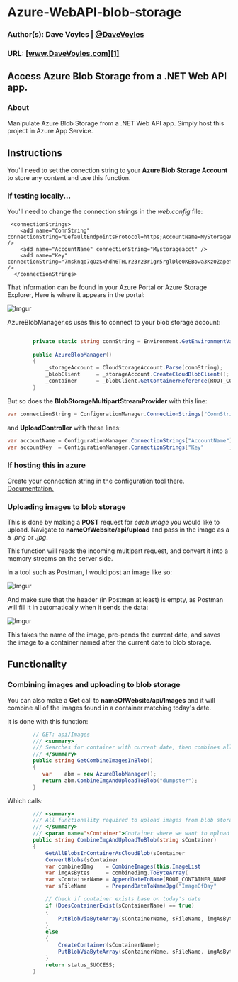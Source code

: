 # Azure-WebAPI-blob-storage
### Author(s): Dave Voyles | [@DaveVoyles](http://www.twitter.com/DaveVoyles)
### URL: [www.DaveVoyles.com][1]

Access Azure Blob Storage from a .NET Web API app.
----------
### About
Manipulate Azure Blob Storage from a .NET Web API app. Simply host this project in Azure App Service.


## Instructions
You'll need to set the conection string to your **Azure Blob Storage Account** to store any content and use this function.

### If testing locally...
You'll need to change the connection strings in the *web.config* file:

```xaml
 <connectionStrings>
    <add name="ConnString"  connectionString="DefaultEndpointsProtocol=https;AccountName=MyStorageAccount;AccountKey=7msknqo7qOzSxh34123Xa1gr5rglDle0KEBowa3Kz0ZapefBN45uV59YyBeFIn1v1jqe/sqeWYo12412Q==;" />
    <add name="AccountName" connectionString="Mystorageacct" />
    <add name="Key"         connectionString="7msknqo7qOzSxhdh6THUr23r23r1gr5rglDle0KEBowa3Kz0ZapefBN45uV59YyBeFIn1v1jqe/sq4234234Yoo2SfYQ==" />
  </connectionStrings>

```


That information can be found in your Azure Portal or Azure Storage Explorer, Here is where it appears in the portal:

![Imgur](http://i.imgur.com/bVsa0zI.png)

AzureBlobManager.cs uses this to connect to your blob storage account:

``` csharp

        private static string connString = Environment.GetEnvironmentVariable("ConnString");       
         
        public AzureBlobManager()
        {
            _storageAccount = CloudStorageAccount.Parse(connString);
            _blobClient     = _storageAccount.CreateCloudBlobClient();
            _container      = _blobClient.GetContainerReference(ROOT_CONTAINER_NAME);
        }
```

But so does the **BlobStorageMultipartStreamProvider** with this line:

```csharp
var connectionString = ConfigurationManager.ConnectionStrings["ConnString"].ConnectionString;
```

and **UploadController** with these lines:

```csharp
var accountName = ConfigurationManager.ConnectionStrings["AccountName"].ConnectionString;
var accountKey  = ConfigurationManager.ConnectionStrings["Key"        ].ConnectionString;
```

### If hosting this in azure
Create your connection string in the configuration tool there. [Documentation.](https://azure.microsoft.com/en-us/blog/windows-azure-web-sites-how-application-strings-and-connection-strings-work/)


### Uploading images to blob storage

This is done by making a **POST** request for *each image* you would like to upload. Navigate to **nameOfWebsite/api/upload** and pass in the image as a a *.png* or *.jpg*.

This function will  reads the incoming multipart request, and convert it into a memory streams on the server side.

In a tool such as Postman, I would post an image like so:

![Imgur](http://i.imgur.com/spV8fqO.png)

And make sure that the header (in Postman at least) is empty, as Postman will fill it in automatically when it sends the data:

![Imgur](http://i.imgur.com/Vo7XFm1.png)


This takes the name of the image, pre-pends the current date, and saves the image to a container named after the current date to blob storage. 

## Functionality

### Combining images and uploading to blob storage

You can also make a **Get** call to **nameOfWebsite/api/Images** and it will combine all of the images found in a container matching today's date. 

It is done with this function:

```csharp
        // GET: api/Images
        /// <summary>
        /// Searches for container with current date, then combines all images into one and uploads
        /// </summary>
        public string GetCombineImagesInBlob()
        {
           var    abm = new AzureBlobManager();
           return abm.CombineImgAndUploadToBlob("dumpster");
        }
```

Which calls:

```csharp
        /// <summary>
        /// All functionality required to upload images from blob storage
        /// </summary>
        /// <param name="sContainer">Container where we want to upload images to</param>
        public string CombineImgAndUploadToBlob(string sContainer)
        {
            GetAllBlobsInContainerAsCloudBlob(sContainer                           );
            ConvertBlobs(sContainer                                                );
            var combinedImg    = CombineImages(this.ImageList                      );
            var imgAsBytes     = combinedImg.ToByteArray(                          );
            var sContainerName = AppendDateToName(ROOT_CONTAINER_NAME              );
            var sFileName      = PrependDateToNameJpg("ImageOfDay"                 );

            // Check if container exists base on today's date
            if (DoesContainerExist(sContainerName) == true)
            {
                PutBlobViaByteArray(sContainerName, sFileName, imgAsBytes);
            }
            else
            {
                CreateContainer(sContainerName);
                PutBlobViaByteArray(sContainerName, sFileName, imgAsBytes);
            }
            return status_SUCCESS;
        }
```

  [1]: http://www.daveVoyles.com "My website"

